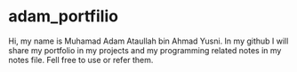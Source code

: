 # adam_portfilio
Hi, my name is Muhamad Adam Ataullah bin Ahmad Yusni. In my github I will share my portfolio in my projects and my programming related notes in my notes file. Fell free to use or refer them.
